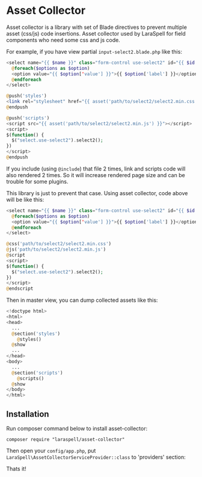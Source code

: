 Asset Collector
=====================================================

Asset collector is a library with set of Blade directives to prevent multiple asset (css/js) code insertions.
Asset collector used by LaraSpell for field components who need some css and js code.

For example, if you have view partial `input-select2.blade.php` like this:

```php
<select name="{{ $name }}" class="form-control use-select2" id="{{ $id }}">
  @foreach($options as $option)
  <option value="{{ $option['value'] }}">{{ $option['label'] }}</option>
  @endforeach
</select>

@push('styles')
<link rel="stylesheet" href="{{ asset('path/to/select2/select2.min.css') }}">
@endpush

@push('scripts')
<script src="{{ asset('path/to/select2/select2.min.js') }}"></script>
<script>
$(function() {
  $("select.use-select2").select2();
})
</script>
@endpush
```

If you include (using `@include`) that file 2 times, link and scripts code will also rendered 2 times.
So it will increase rendered page size and can be trouble for some plugins.

This library is just to prevent that case. Using asset collector, code above will be like this:

```php
<select name="{{ $name }}" class="form-control use-select2" id="{{ $id }}">
  @foreach($options as $option)
  <option value="{{ $option['value'] }}">{{ $option['label'] }}</option>
  @endforeach
</select>

@css('path/to/select2/select2.min.css')
@js('path/to/select2/select2.min.js')
@script
<script>
$(function() {
  $("select.use-select2").select2();
})
</script>
@endscript
```

Then in master view, you can dump collected assets like this:

```php
<!doctype html>
<html>
<head>
  ...
  @section('styles')
    @styles()
  @show
  ...
</head>
<body>
  ...
  @section('scripts')
    @scripts()
  @show
</body>
</html>
```

## Installation

Run composer command below to install asset-collector:

```
composer require "laraspell/asset-collector"
```

Then open your `config/app.php`, put `LaraSpell\AssetCollectorServiceProvider::class` to 'providers' section:

Thats it!
